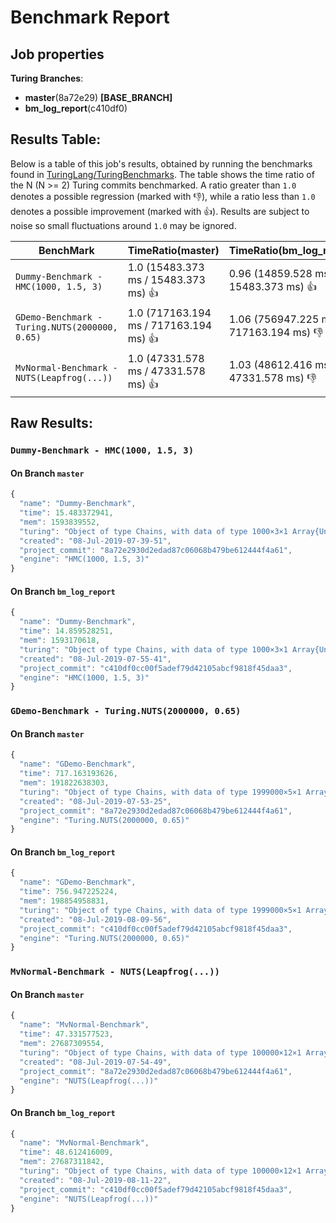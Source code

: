 # Benchmark Report

## Job properties

**Turing Branches**:
- **master**(8a72e29) **[BASE_BRANCH]**
- **bm_log_report**(c410df0) 

## Results Table:

Below is a table of this job's results, obtained by running the
benchmarks found in
[TuringLang/TuringBenchmarks](https://github.com/TuringLang/TuringBenchmarks). The
table shows the time ratio of the N (N >= 2) Turing commits
benchmarked. A ratio greater than `1.0` denotes a possible regression
(marked with :-1:), while a ratio less than `1.0` denotes a possible
improvement (marked with :+1:). Results are subject to
noise so small fluctuations around `1.0` may be ignored.

| BenchMark    |  TimeRatio(master) |  TimeRatio(bm_log_report) | 
| -----------  |  ----------------------- |  ----------------------- | 
| `Dummy-Benchmark - HMC(1000, 1.5, 3)` |  1.0 (15483.373 ms / 15483.373 ms) :+1: |  0.96 (14859.528 ms / 15483.373 ms) :+1: | 
| `GDemo-Benchmark - Turing.NUTS(2000000, 0.65)` |  1.0 (717163.194 ms / 717163.194 ms) :+1: |  1.06 (756947.225 ms / 717163.194 ms) :-1: | 
| `MvNormal-Benchmark - NUTS(Leapfrog(...))` |  1.0 (47331.578 ms / 47331.578 ms) :+1: |  1.03 (48612.416 ms / 47331.578 ms) :-1: | 

## Raw Results:

### `Dummy-Benchmark - HMC(1000, 1.5, 3)`
#### On Branch `master`
```javascript
{
  "name": "Dummy-Benchmark",
  "time": 15.483372941,
  "mem": 1593839552,
  "turing": "Object of type Chains, with data of type 1000×3×1 Array{Union{Missing, Float64},3}\n\nLog evidence      = 0.0\nIterations        = 1:1000\nThinning interval = 1\nChains            = 1\nSamples per chain = 1000\ninternals         = eval_num, lp\nparameters        = p\n\nparameters\n   Mean    SD   Naive SE  MCSE    ESS  \np 0.6811 0.1352   0.0043 0.0201 45.0617\n\n",
  "created": "08-Jul-2019-07-39-51",
  "project_commit": "8a72e2930d2edad87c06068b479be612444f4a61",
  "engine": "HMC(1000, 1.5, 3)"
}

```

#### On Branch `bm_log_report`
```javascript
{
  "name": "Dummy-Benchmark",
  "time": 14.859528251,
  "mem": 1593170618,
  "turing": "Object of type Chains, with data of type 1000×3×1 Array{Union{Missing, Float64},3}\n\nLog evidence      = 0.0\nIterations        = 1:1000\nThinning interval = 1\nChains            = 1\nSamples per chain = 1000\ninternals         = eval_num, lp\nparameters        = p\n\nparameters\n   Mean    SD   Naive SE  MCSE    ESS  \np 0.7215 0.1051   0.0033 0.0203 26.7218\n\n",
  "created": "08-Jul-2019-07-55-41",
  "project_commit": "c410df0cc00f5adef79d42105abcf9818f45daa3",
  "engine": "HMC(1000, 1.5, 3)"
}

```

### `GDemo-Benchmark - Turing.NUTS(2000000, 0.65)`
#### On Branch `master`
```javascript
{
  "name": "GDemo-Benchmark",
  "time": 717.163193626,
  "mem": 191822638303,
  "turing": "Object of type Chains, with data of type 1999000×5×1 Array{Union{Missing, Float64},3}\n\nLog evidence      = 0.0\nIterations        = 1:1999000\nThinning interval = 1\nChains            = 1\nSamples per chain = 1999000\ninternals         = eval_num, lf_eps, lp\nparameters        = m, s\n\nparameters\n   Mean    SD   Naive SE  MCSE        ESS     \nm 1.1666 0.7879   0.0006 0.0012  4.0429413×10⁵\ns 1.9863 1.8244   0.0013 0.0027 4.66774209×10⁵\n\n",
  "created": "08-Jul-2019-07-53-25",
  "project_commit": "8a72e2930d2edad87c06068b479be612444f4a61",
  "engine": "Turing.NUTS(2000000, 0.65)"
}

```

#### On Branch `bm_log_report`
```javascript
{
  "name": "GDemo-Benchmark",
  "time": 756.947225224,
  "mem": 198854958831,
  "turing": "Object of type Chains, with data of type 1999000×5×1 Array{Union{Missing, Float64},3}\n\nLog evidence      = 0.0\nIterations        = 1:1999000\nThinning interval = 1\nChains            = 1\nSamples per chain = 1999000\ninternals         = eval_num, lf_eps, lp\nparameters        = m, s\n\nparameters\n   Mean    SD   Naive SE  MCSE       ESS     \nm 1.1665 0.7865   0.0006 0.0012 3.9935328×10⁵\ns 1.9721 1.7957   0.0013 0.0028 4.1984619×10⁵\n\n",
  "created": "08-Jul-2019-08-09-56",
  "project_commit": "c410df0cc00f5adef79d42105abcf9818f45daa3",
  "engine": "Turing.NUTS(2000000, 0.65)"
}

```

### `MvNormal-Benchmark - NUTS(Leapfrog(...))`
#### On Branch `master`
```javascript
{
  "name": "MvNormal-Benchmark",
  "time": 47.331577523,
  "mem": 27687309554,
  "turing": "Object of type Chains, with data of type 100000×12×1 Array{Union{Missing, Float64},3}\n\nLog evidence      = 0.0\nIterations        = 1:100000\nThinning interval = 1\nChains            = 1\nSamples per chain = 100000\ninternals         = eval_num, lp\nparameters        = θ[8], θ[9], θ[1], θ[3], θ[5], θ[2], θ[7], θ[10], θ[4], θ[6]\n\nparameters\n        Mean    SD   Naive SE  MCSE     ESS   \n θ[1]  0.0158 1.0069   0.0032 0.0119 7157.9611\n θ[2] -0.0101 1.0044   0.0032 0.0121 6897.4205\n θ[3]  0.0029 0.9910   0.0031 0.0112 7893.6126\n θ[4]  0.0009 1.0016   0.0032 0.0121 6851.4491\n θ[5]  0.0108 0.9971   0.0032 0.0117 7282.6219\n θ[6]  0.0241 1.0100   0.0032 0.0120 7036.9491\n θ[7] -0.0032 0.",
  "created": "08-Jul-2019-07-54-49",
  "project_commit": "8a72e2930d2edad87c06068b479be612444f4a61",
  "engine": "NUTS(Leapfrog(...))"
}

```

#### On Branch `bm_log_report`
```javascript
{
  "name": "MvNormal-Benchmark",
  "time": 48.612416009,
  "mem": 27687311842,
  "turing": "Object of type Chains, with data of type 100000×12×1 Array{Union{Missing, Float64},3}\n\nLog evidence      = 0.0\nIterations        = 1:100000\nThinning interval = 1\nChains            = 1\nSamples per chain = 100000\ninternals         = eval_num, lp\nparameters        = θ[8], θ[9], θ[1], θ[3], θ[5], θ[2], θ[7], θ[10], θ[4], θ[6]\n\nparameters\n        Mean    SD   Naive SE  MCSE     ESS   \n θ[1] -0.0063 0.9956   0.0031 0.0115 7537.4141\n θ[2] -0.0047 0.9958   0.0031 0.0118 7084.7434\n θ[3]  0.0104 1.0026   0.0032 0.0119 7048.7705\n θ[4] -0.0008 1.0110   0.0032 0.0121 6936.2761\n θ[5]  0.0085 1.0022   0.0032 0.0118 7208.9380\n θ[6] -0.0125 1.0047   0.0032 0.0117 7354.1527\n θ[7]  0.0080 1.",
  "created": "08-Jul-2019-08-11-22",
  "project_commit": "c410df0cc00f5adef79d42105abcf9818f45daa3",
  "engine": "NUTS(Leapfrog(...))"
}

```


